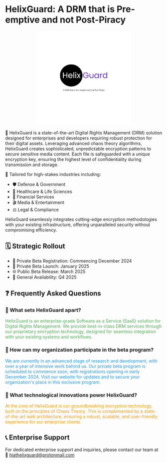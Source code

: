 #  HelixGuard: A DRM that is Pre-emptive and not Post-Piracy

<p align="center">
  <img src="./public/logo.png" alt="HelixGuard Logo" width="300" height="auto">
</p>

🔐 HelixGuard is a state-of-the-art Digital Rights Management (DRM) solution designed for enterprises and developers requiring robust protection for their digital assets. Leveraging advanced chaos theory algorithms, HelixGuard creates sophisticated, unpredictable encryption patterns to secure sensitive media content. Each file is safeguarded with a unique encryption key, ensuring the highest level of confidentiality during transmission and storage.

🏢 Tailored for high-stakes industries including:
- 🛡️ Defense & Government
- 🏥 Healthcare & Life Sciences
- 💼 Financial Services
- 🎬 Media & Entertainment
- ⚖️ Legal & Compliance

HelixGuard seamlessly integrates cutting-edge encryption methodologies with your existing infrastructure, offering unparalleled security without compromising efficiency.

## 🗓️ Strategic Rollout

- 📝 Private Beta Registration: Commencing December 2024
- 🚀 Private Beta Launch: January 2025
- 🌐 Public Beta Release: March 2025
- 🎉 General Availability: Q4 2025

## ❓ Frequently Asked Questions

### 🤔 What sets HelixGuard apart?

<span style="color: #4CAF50;">HelixGuard is an enterprise-grade Software as a Service (SaaS) solution for Digital Rights Management. We provide best-in-class DRM services through our proprietary encryption technology, designed for seamless integration with your existing systems and workflows.</span>

### 📝 How can my organization participate in the beta program?

<span style="color: #2196F3;">We are currently in an advanced stage of research and development, with over a year of intensive work behind us. Our private beta program is scheduled to commence soon, with registrations opening in early December 2024. Visit our website for updates and to secure your organization's place in this exclusive program.</span>

### 🔬 What technological innovations power HelixGuard?

<span style="color: #FF9800;">At the core of HelixGuard is our groundbreaking encryption technology, built on the principles of Chaos Theory. This is complemented by a state-of-the-art web architecture, ensuring a robust, scalable, and user-friendly experience for our enterprise clients.</span>

## 📞 Enterprise Support

For dedicated enterprise support and inquiries, please contact our team at 📧 hiathelixguard@protonmail.com
